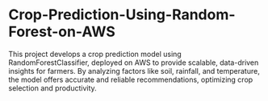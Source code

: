 # Crop-Prediction-Using-Random-Forest-on-AWS
This project develops a crop prediction model using RandomForestClassifier, deployed on AWS to provide scalable, data-driven insights for farmers. By analyzing factors like soil, rainfall, and temperature, the model offers accurate and reliable recommendations, optimizing crop selection and productivity. 
